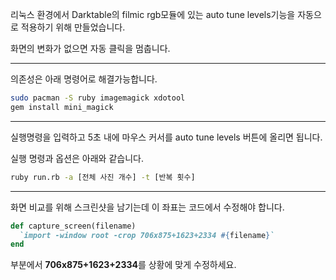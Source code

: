 리눅스 환경에서 Darktable의 filmic rgb모듈에 있는 auto tune levels기능을 자동으로 적용하기 위해 만들었습니다.

화면의 변화가 없으면 자동 클릭을 멈춥니다.

---

의존성은 아래 명령어로 해결가능합니다.

```bash
sudo pacman -S ruby imagemagick xdotool
gem install mini_magick
```
---

실행명령을 입력하고 5초 내에 마우스 커서를 auto tune levels 버튼에 올리면 됩니다.

실행 명령과 옵션은 아래와 같습니다.
```bash
ruby run.rb -a [전체 사진 개수] -t [반복 횟수]
```

---

화면 비교를 위해 스크린샷을 남기는데 이 좌표는 코드에서 수정해야 합니다.
```ruby
def capture_screen(filename)
  `import -window root -crop 706x875+1623+2334 #{filename}`
end
```

부분에서 **706x875+1623+2334**를 상황에 맞게 수정하세요.
